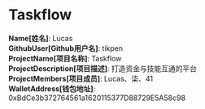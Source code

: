 # Taskflow

**Name[姓名]**: Lucas  
**GithubUser[Github用户名]**: tikpen  
**ProjectName[项目名称]**: Taskflow  
**ProjectDescription[项目描述]**: 打造资金与技能互通的平台  
**ProjectMembers[项目成员]**: Lucas、柒、41  
**WalletAddress[钱包地址]**: 0xBdCe3b372764561a1620115377D88729E5A58c98